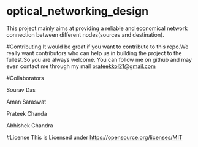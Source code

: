 # optical_networking_design


This project mainly aims at providing a reliable and economical network connection between different nodes(sources and destination).





#Contributing
It would be great if you want to contribute to this repo.We really want contributors who can help us in building the project to the fullest.So you are always welcome. You can follow me on github and may even contact me through my mail
prateekkol21@gmail.com

#Collaborators

Sourav Das

Aman Saraswat

Prateek Chanda

Abhishek Chandra



#License
This is Licensed under https://opensource.org/licenses/MIT
